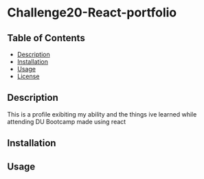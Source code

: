 # Challenge20-React-portfolio
  ## Table of Contents
  - [Description](#description)
  - [Installation](#installation)
  - [Usage](#usage)
  - [License](#license)
  
  ## Description
This is a profile exibiting my ability and the things ive learned while attending DU Bootcamp made using react

  ## Installation

  
  ## Usage
